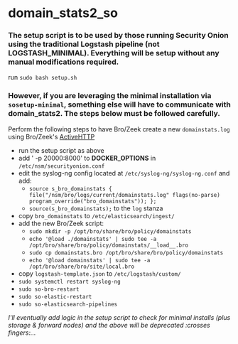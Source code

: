 # domain_stats2_so

### The setup script is to be used by those running Security Onion using the traditional Logstash pipeline (not LOGSTASH_MINIMAL). Everything will be setup without any manual modifications required.

run `sudo bash setup.sh`

### However, if you are leveraging the minimal installation via `sosetup-minimal`, something else will have to communicate with domain_stats2. The steps below must be followed carefully.

Perform the following steps to have Bro/Zeek create a new `domainstats.log` using Bro/Zeek's [ActiveHTTP](https://docs.zeek.org/en/stable/scripts/base/utils/active-http.zeek.html)
- run the setup script as above
- add ' -p 20000:8000' to **DOCKER_OPTIONS** in `/etc/nsm/securityonion.conf`
- edit the syslog-ng config located at `/etc/syslog-ng/syslog-ng.conf` and add:
  - `source s_bro_domainstats { file("/nsm/bro/logs/current/domainstats.log" flags(no-parse) program_override("bro_domainstats")); };`
  - `source(s_bro_domainstats);` to the `log` stanza
- copy `bro_domainstats` to `/etc/elasticsearch/ingest/`
- add the new Bro/Zeek script:
  - `sudo mkdir -p /opt/bro/share/bro/policy/domainstats`
  - `echo '@load ./domainstats' | sudo tee -a /opt/bro/share/bro/policy/domainstats/__load__.bro`
  - `sudo cp domainstats.bro /opt/bro/share/bro/policy/domainstats`
  - `echo '@load domainstats' | sudo tee -a /opt/bro/share/bro/site/local.bro`
- copy `logstash-template.json` to `/etc/logstash/custom/`
- `sudo systemctl restart syslog-ng`
- `sudo so-bro-restart`
- `sudo so-elastic-restart`
- `sudo so-elasticsearch-pipelines`

*I'll eventually add logic in the setup script to check for minimal installs (plus storage & forward nodes) and the above will be deprecated :crosses fingers:...*
